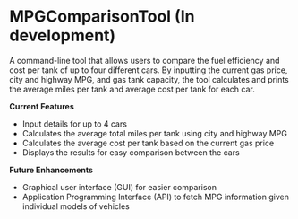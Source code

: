 # MPGComparisonTool (In development)

A command-line tool that allows users to compare the fuel efficiency and cost per tank of up to four different cars. By inputting the current gas price, city and highway MPG, and gas tank capacity, the tool calculates and prints the average miles per tank and average cost per tank for each car.

**Current Features**</br>
- Input details for up to 4 cars</br>
- Calculates the average total miles per tank using city and highway MPG</br>
- Calculates the average cost per tank based on the current gas price</br>
- Displays the results for easy comparison between the cars</br>

**Future Enhancements**</br>
- Graphical user interface (GUI) for easier comparison</br>
- Application Programming Interface (API) to fetch MPG information given individual models of vehicles</br>
